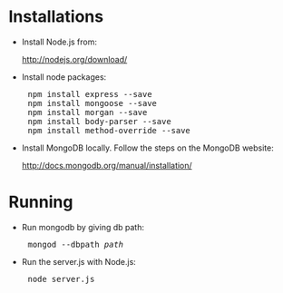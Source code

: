Installations
=============

- Install Node.js from:

	http://nodejs.org/download/


- Install node packages:
<pre>
    npm install express --save
    npm install mongoose --save
    npm install morgan --save
    npm install body-parser --save
    npm install method-override --save
</pre>

- Install MongoDB locally. Follow the steps on the MongoDB website:

	http://docs.mongodb.org/manual/installation/


Running
=======

- Run mongodb by giving db path:
<pre>
	mongod --dbpath <i>path</i>
</pre>

- Run the server.js with Node.js:
<pre>
	node server.js
</pre>


